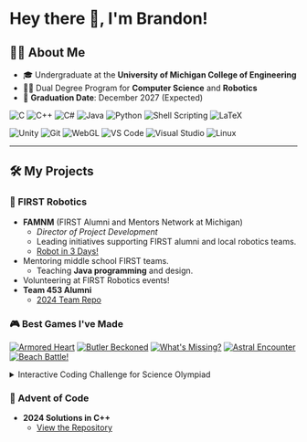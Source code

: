 # Hey there 👋, I'm Brandon! 

## 👨‍🎓 About Me
- 🎓 Undergraduate at the **University of Michigan College of Engineering**  
- 🧑‍💻 Dual Degree Program for **Computer Science** and **Robotics**  
- 📅 **Graduation Date**: December 2027 (Expected)  

![C](https://img.shields.io/badge/-C-blue?logo=c&logoColor=white) 
![C++](https://img.shields.io/badge/-C++-blue?logo=cplusplus&logoColor=white) 
![C#](https://img.shields.io/badge/-C%23-purple?logo=csharp&logoColor=white) 
![Java](https://img.shields.io/badge/-Java-red?logo=java&logoColor=white) 
![Python](https://img.shields.io/badge/-Python-yellow?logo=python&logoColor=white) 
![Shell Scripting](https://img.shields.io/badge/-Shell_Scripting-black?logo=gnu-bash&logoColor=white)
![LaTeX](https://img.shields.io/badge/-LaTeX-008080?style=flat&logo=latex&logoColor=white)

![Unity](https://img.shields.io/badge/-Unity-black?logo=unity&logoColor=white) 
![Git](https://img.shields.io/badge/-Git-orange?logo=git&logoColor=white) 
![WebGL](https://img.shields.io/badge/-WebGL-lightgrey?logo=webgl&logoColor=white) 
![VS Code](https://img.shields.io/badge/-VS%20Code-blue?logo=visualstudiocode&logoColor=white) 
![Visual Studio](https://img.shields.io/badge/-Visual%20Studio-purple?logo=visualstudio&logoColor=white) 
![Linux](https://img.shields.io/badge/-Linux-yellow?logo=linux&logoColor=white) 

---

## 🛠️ My Projects

### 🤖 FIRST Robotics
- **FAMNM** (FIRST Alumni and Mentors Network at Michigan)  
  - *Director of Project Development*  
  - Leading initiatives supporting FIRST alumni and local robotics teams.
  - [Robot in 3 Days!](https://www.chiefdelphi.com/t/famnm-ri3d-2025/477570?u=famnm)
- Mentoring middle school FIRST teams.  
  - Teaching **Java programming** and design.  
- Volunteering at FIRST Robotics events!
- **Team 453 Alumni**
  - [2024 Team Repo](https://github.com/team453/2024Bot)

### 🎮 Best Games I've Made

[![Armored Heart](https://img.shields.io/badge/Armored%20Heart-Itch.io-red)](https://brandonmcdonald.itch.io/armored-heart)
[![Butler Beckoned](https://img.shields.io/badge/Butler%20Beckoned-LudumDare55-blue)](https://ldjam.com/events/ludum-dare/55/butler-beckoned)
[![What's Missing?](https://img.shields.io/badge/What's%20Missing%3F-Itch.io-green)](https://brandonmcdonald.itch.io/whats-missing)
[![Astral Encounter](https://img.shields.io/badge/Astral%20Encounter-Itch.io-purple)](https://brandonmcdonald.itch.io/astral-encounter)
[![Beach Battle!](https://img.shields.io/badge/Beach%20Battle!-Itch.io-cyan)](https://brandonmcdonald.itch.io/beach-battle)

<details>
<summary>Interactive Coding Challenge for Science Olympiad</summary>

- **Platform**: Hosted online using Unity and WebGL  
- **Description**: Features over 20 Python-based coding challenges designed for elementary students to test and teach basic programming skills.  
- **Achievements**: Played over 300 times and continues to be used in educational events.  
- **Note**: This game is private to prevent sharing solutions, as it is still actively used in competitions.  
</details>

### 🎄 Advent of Code
- **2024 Solutions in C++**  
  - [View the Repository](https://github.com/brandmcd/advent-of-code-2024)   
